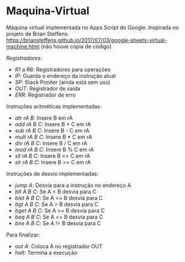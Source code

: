 # Maquina-Virtual
Máquina virtual implementada no Apps Script do Google.
Inspirada no projeto de Brian Steffens: https://briansteffens.github.io/2017/07/03/google-sheets-virtual-machine.html (não houve cópia de código)

*Registradores:*
* _R1_ a _R6_: Registradores para operações
* _IP_: Guarda o endereço da instrução atual
* _SP_: Stack Poniter (ainda está sem uso)
* _OUT_: Registrador de saída
* _ERR_: Registrador de erro

Instruções aritméticas implementadas:
* _atr rA B_: Insere B em rA
* _add rA B C_: Insere B + C em rA
* _sub rA B C_: Insere B - C em rA
* _mult rA B C_: Insere B * C em rA
* _div rA B C_: Insere B / C em rA
* _mod rA B C_: Insere B % C em rA
* _sll rA B C_: Insere B << C em rA
* _slr rA B C_: Insere B >> C em rA

Instruções de desvio implementadas:
* _jump A_: Desvia para a instrução no endereço A
* _blt A B C_: Se A < B desvia para C
* _blet A B C_: Se A <= B desvia para C
* _bgt A B C_: Se A > B desvia para C
* _bget A B C_: Se A >= B desvia para C
* _beq A B C_: Se A == B desvia para C
* _bne A B C_: Se A != B desvia para C

Para finalizar:
* _out A_: Coloca A no registrador OUT
* _halt_: Termina a execução
